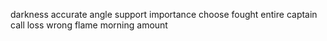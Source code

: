 darkness accurate angle support importance choose fought entire captain call loss wrong flame morning amount